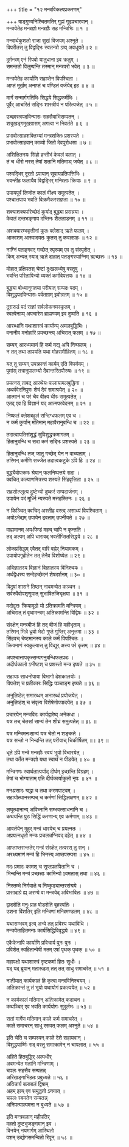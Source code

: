 +++
title = "१२ मन्त्रविकल्पप्रकरणम्"

+++
षाड्गुण्यनिश्चितमतिर् गुह्यं गूढप्रचारवान् ।  
मन्त्रयेतेह मन्त्रज्ञो मन्त्रज्ञैः सह मन्त्रिभिः ॥ १ ॥
  
मन्त्रार्थकुशलो राजा सुखं विजयम् अश्नुते ।  
विपरीतस् तु विद्वद्भिः स्वतन्त्रो ऽप्य् अवधूयते॥ २ ॥
  
दुर्मन्त्रम् एनं रिपवो यातुधाना इव क्रतुम् ।  
समन्ततो विलुम्पन्ति तस्मान् मन्त्रपरो भवेत् ॥ ३ ॥
  
मन्त्रयेतेह कार्याणि सहाप्तेन विपश्चिता ।  
आप्तं मूर्खम् अनाप्तं च पण्डितं वर्जयेद् इह ॥ ४ ॥
  
मार्गं सन्मार्गगतिभिः सिद्धये सिद्धकर्मभिः ।  
पूर्वैर् आचरितं सद्भिः शास्त्रीयं न परित्यजेत् ॥ ५ ॥
  
उच्छास्त्रपदविन्यासः सहसैवाभिसम्पतन् ।  
शत्रुखड्गमुखग्रासम् अगत्वा न निवर्तते ॥ ६ ॥
  
प्रभावोत्साहशक्तिभ्यां मन्त्रशक्तिः प्रशस्यते ।  
प्रभावोत्साहवान् काव्यो जितो देवपुरोधसा ॥ ७ ॥
  
अशिक्षितनयः सिंहो हन्तीभं केवलं बलात् ।  
तं च धीरो नरस् तेषां शतानि मतिमाञ् जयेत् ॥ ८ ॥
  
पश्यद्भिर् दूरतो ऽपायान् सूपायप्रतिपत्तिभिः ।  
भवन्तीह फलायैव विद्वद्भिर् मन्त्रिताः क्रियाः ॥ ९ ॥
  
उपायपूर्वं लिप्सेत कालं वीक्ष्य समुत्पतेत् ।  
पश्चात्तपाय भवति विक्रमैकरसज्ञता ॥ १० ॥
  
शक्याशक्यपरिच्छेदं कुर्याद् बुद्ध्या प्रसन्नया ।  
केवलं दन्तभङ्गाय दन्तिनः शैलताडनम् ॥ ११ ॥
  
अशक्यारम्भवृत्तीनां कुतः क्लेशाद् ऋते फलम् ।  
आकाशम् आस्वादयतः कुतस् तु कवलग्रहः ॥ १२ ॥
  
नाग्निं पतङ्गवद् गच्छेत् स्पृश्यम् एव तु संस्पृशेत् ।  
किम् अन्यत् स्याद् ऋते दाहात् पतङ्गस्याग्निम् ऋच्छतः ॥ १३ ॥
  
मोहात् प्रक्षिपतश् चेष्टां दुःखलभ्येषु वस्तुषु ।  
भवन्ति परितापिन्यो व्यक्तं कर्मविपत्तयः ॥ १४ ॥
  
बुद्ध्या बोध्यानुगतया परीयात् सम्पदः पदम् ।  
विशुद्धपदविन्यासः पर्वताग्रम् इवोन्नतम् ॥ १५ ॥
  
दुरारूढं पदं राज्ञां सर्वलोकनमस्कृतम् ।  
स्वल्पेनाप्य् अपचारेण ब्राह्मण्यम् इव दुष्यति ॥ १६ ॥
  
आरब्धानि यथाशास्त्रं कार्याण्य् अमलबुद्धिभिः ।  
वनानीव मनोहारि प्रयच्छन्त्य् अचिरात् फलम् ॥ १७ ॥
  
सम्यग् आरभ्यमाणं हि कर्म यद्य् अपि निष्फलम् ।  
न तत् तथा तापयति यथा मोहसमीहितम् ॥ १८ ॥
  
यत् तु सम्यग् उपक्रान्तं कार्यम् एति विपर्ययम् ।  
पुमांस् तत्रानुपालभ्यो दैवान्तरितपौरुषः ॥ १९ ॥
  
प्रयत्नस् तावद् आस्थेयः फलायामलबुद्धिना ।  
अथर्ववेदनिपुणः शेषं दैवं समाश्रयेत् ॥ २० ॥   
आत्मानं च परं चैव वीक्ष्य धीरः समुत्पतेत् ।  
एतद् एव हि विज्ञानं यद् आत्मपरवेदनम् ॥ २१ ॥
  
निष्फलं क्लेशबहुलं सन्दिग्धफलम् एव च ।  
न कर्म कुर्यान् मतिमान् महावैरानुबन्धि च ॥ २२ ॥
  
तदात्वायतिसंशुद्धं सुविशुद्धक्रमागतम् ।  
हितानुबन्धि च सदा कर्म सद्भिः प्रशस्यते ॥ २३ ॥
  
हितानुबन्धि तज् जातु गच्छेद् येन न वाच्यताम् ।  
तस्मिन् कर्मणि सज्जेत तदात्वकटुके ऽपि हि ॥ २४ ॥
  
बुद्ध्यैवोपक्रमः श्रेयान् फलनिष्पत्तये सदा ।  
क्वचित् कल्याणमित्रस्य शस्यते सिंहवृत्तिता ॥ २५ ॥
  
सहसोत्प्लुत्य दुष्टेभ्यो दुष्करं सम्पदार्जनम् ।  
उपायेन पदं मूर्ध्नि न्यस्यते मत्तहस्तिनः ॥ २६ ॥
  
न किञ्चित् क्वचिद् अस्तीह वस्त्व् असाध्यं विपश्चिताम् ।  
अयोऽभेद्यम् उपायेन द्रवताम् उपनीयते ॥ २७ ॥
  
वाह्यमानम् अयःपिण्डं महच् चापि न कृन्तति ।  
तद् अल्पम् अपि धारावद् भवतीप्सितसिद्धये ॥ २८ ॥
  
लोकप्रसिद्धम् एवैतद् वारि वह्नेर् नियामकम् ।  
उपायोपगृहीतेन तत् तेनैव विशोष्येत ॥ २९ ॥
  
अविज्ञातस्य विज्ञानं विज्ञातस्य विनिश्चयः ।  
अर्थद्वैधस्य सन्देहच्छेदनं शेषदर्शनम् ॥ ३० ॥
  
विदुषां शासने तिष्ठन् नावमन्येत कञ्चन ।  
सर्वस्यैवोपशृणुयात् सुभाषितजिघृक्षया ॥ ३१ ॥
  
मदोद्वृत्तः क्रियामूढो यो ऽतिक्रामति मन्त्रिणम् ।  
अचिरात् तं वृथामन्त्रम् अतिक्रामन्ति विद्विषः ॥ ३२ ॥
  
संरक्षेन् मन्त्रबीजं हि तद् बीजं हि महीभृताम् ।  
तस्मिन् भिन्ने ध्रुवो भेदो गुप्ते गुप्तिर् अनुत्तमा ॥ ३३ ॥   
सिंहवच् चेष्टमानस्य काले कर्म विपश्चितः ।  
क्रियमाणं स्वकुल्यास् तु विद्युर् अस्य परे कृतम् ॥ ३४ ॥
  
अपश्चात्तापकृत्सम्यगनुबन्धिफलप्रदः ।  
अदीर्घकालो ऽभीष्टश् च प्रशस्तो मन्त्र इष्यते ॥ ३५ ॥
  
सहायाः साधनोपाया विभागो देशकालयोः ।  
विपत्तेश् च प्रतीकारः सिद्धिः पञ्चाङ्ग इष्यते ॥ ३६ ॥
  
अनुतिष्ठेत् समारब्धम् अनारब्धं प्रयोजयेत् ।  
अनुतिष्ठंश् च संवृत्य विशेषेणोपपादयेत् ॥ ३७ ॥
  
प्रचारयेन् मन्त्रविदः कार्यद्वारेष्व् अनेकधा ।  
यत्र तच् चेतसां साम्यं तेन शीघ्रं समुत्पतेत् ॥ ३८ ॥
  
यत्र मन्त्रिमनःसाम्यं यत्र चेतो न शङ्कते ।  
यत्र सन्तो न निन्दन्ति तत् परीयाच् चिकीर्षितम् ॥। ३९ ॥
  
धृते ऽपि मन्त्रे मन्त्रज्ञैः स्वयं भूयो विचारयेत् ।  
तथा वर्तेत मन्त्रज्ञो यथा स्वार्थं न पीडयेत् ॥ ४० ॥
  
मन्त्रिगणः स्वार्थतात्पर्याद् दीर्घम् इच्छन्ति विग्रहम् ।  
तेषां च भोग्याताम् एति दीर्घकार्याकुलो नृपः ॥ ४१ ॥
  
मनःप्रसादः श्रद्धा च तथा करणपाटवम् ।  
सहायोत्थानसम्पच् च कर्मणां सिद्धिलक्षणम् ॥ ४२ ॥
  
लघुत्थानान्य् अविघ्नानि सम्भवत्साधनानि च ।  
कथयन्ति पुरः सिद्धिं करणान्य् एव कर्मणाम् ॥ ४३ ॥
  
आवर्तयेन् मुहुर् मन्त्रं धारयेच् च प्रयत्नतः ।  
अप्रयत्नधृतो मन्त्रः प्रचलन्नग्निवद् दहेत् ॥ ४४ ॥
  
आप्ताप्तसन्ततेर् मन्त्रं संरक्षेत् तत्परस् तु सन् ।  
अरक्ष्यमाणं मन्त्रं हि भिनत्त्य् आप्तपरम्परा ॥ ४५ ॥
  
मदः प्रमादः कामश् च सुप्तप्रलपितानि च ।  
भिन्दन्ति मन्त्रं प्रच्छन्नाः कामिन्यो ऽवमतास् तथा ॥ ४६ ॥
  
निस्तम्भे निर्गवाक्षे च निष्कुड्यान्तरसंश्रये ।  
प्रासादाग्रे ह्य् अरण्ये वा मन्त्रयेद् अविभावितः ॥ ४७ ॥
  
द्वादशेति मनुः प्राह षोडशेति बृहस्पतिः ।  
उशना विंशतिर् इति मन्त्रिणां मन्त्रिमण्डलम् ॥ ४८ ॥
  
यथासम्भवम् इत्य् अन्ये तत् प्रविश्य यथाविधि ।  
मन्त्रयेताहितमनाः कार्यसिद्धिविवृद्धये ॥ ४९ ॥
  
एकैकेनापि कार्याणि प्रविचार्य पुनः पुनः ।  
प्रविशेत् स्वहितान्वेषी मतम् एषां पृथक् पृथक् ॥ ५० ॥
  
महापक्षो यथाशास्त्रं दृष्टकर्मा हितः सुधीः ।  
यद् यद् ब्रूयान् मतारूढस् तत् तत् साधु समाचरेत् ॥ ५१ ॥
  
नातीयात् कार्यकालं हि कृत्वा मन्त्रविनिश्चयम् ।  
अतिक्रान्तं तु तं भूयो यथायोगं प्रकल्पयेत् ॥ ५२ ॥
  
न कार्यकालं मतिमान् अतिक्रामेत् कदाचन ।  
कथञ्चिद् एव भवति कार्ययोगः सुदुर्लभः ॥ ५३ ॥
  
सतां मार्गेण मतिमान् काले कर्म समाचरेत् ।  
काले समाचरन् साधु रसवत् फलम् अश्नुते ॥ ५४ ॥
  
इति चेति च सम्पश्यन् काले देशे सहायवान् ।  
विशुद्धपार्ष्णिः सद् वस्तु समाक्रामेन् न चापलात् ॥ ५५ ॥
  
अहिते हितबुद्धिर् अल्पधीर्  
अवमन्येत मतानि मन्त्रिणाम् ।  
चपलः सहसैव सम्पतन्न्  
अरिखड्गाभिहतः प्रबुध्यते ॥ ५६ ॥   
अविचार्य बलाबलं द्विषाम्  
अहम् इत्य् एव समुद्धतो ऽनयात् ।  
चपलः स्वमतेन सम्पतन्न्  
अनिपत्याल्पमना न बुध्यते ॥ ५७ ॥
  
इति मन्त्रबलान् महीपतिर्  
महतो दुष्टभुजङ्गमान् इव ।  
विनयेन् नयमार्गम् आस्थितो  
वशम् उद्योगसमन्वितो रिपून् ॥ ५८ ॥
  